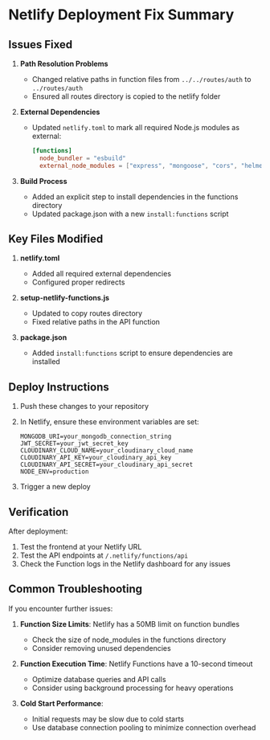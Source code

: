# Netlify Deployment Fix Summary

## Issues Fixed

1. **Path Resolution Problems**

   - Changed relative paths in function files from `../../routes/auth` to `../routes/auth`
   - Ensured all routes directory is copied to the netlify folder

2. **External Dependencies**

   - Updated `netlify.toml` to mark all required Node.js modules as external:
     ```toml
     [functions]
       node_bundler = "esbuild"
       external_node_modules = ["express", "mongoose", "cors", "helmet", "dotenv", "jsonwebtoken", "bcryptjs", "cloudinary", "multer", "multer-storage-cloudinary", "node-cron", "nodemailer"]
     ```

3. **Build Process**
   - Added an explicit step to install dependencies in the functions directory
   - Updated package.json with a new `install:functions` script

## Key Files Modified

1. **netlify.toml**

   - Added all required external dependencies
   - Configured proper redirects

2. **setup-netlify-functions.js**

   - Updated to copy routes directory
   - Fixed relative paths in the API function

3. **package.json**
   - Added `install:functions` script to ensure dependencies are installed

## Deploy Instructions

1. Push these changes to your repository
2. In Netlify, ensure these environment variables are set:

   ```
   MONGODB_URI=your_mongodb_connection_string
   JWT_SECRET=your_jwt_secret_key
   CLOUDINARY_CLOUD_NAME=your_cloudinary_cloud_name
   CLOUDINARY_API_KEY=your_cloudinary_api_key
   CLOUDINARY_API_SECRET=your_cloudinary_api_secret
   NODE_ENV=production
   ```

3. Trigger a new deploy

## Verification

After deployment:

1. Test the frontend at your Netlify URL
2. Test the API endpoints at `/.netlify/functions/api`
3. Check the Function logs in the Netlify dashboard for any issues

## Common Troubleshooting

If you encounter further issues:

1. **Function Size Limits**: Netlify has a 50MB limit on function bundles

   - Check the size of node_modules in the functions directory
   - Consider removing unused dependencies

2. **Function Execution Time**: Netlify Functions have a 10-second timeout

   - Optimize database queries and API calls
   - Consider using background processing for heavy operations

3. **Cold Start Performance**:
   - Initial requests may be slow due to cold starts
   - Use database connection pooling to minimize connection overhead
